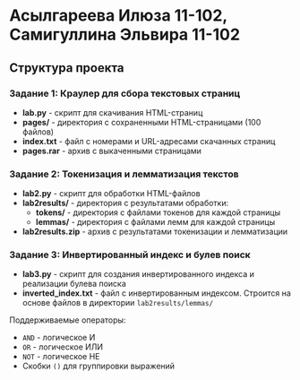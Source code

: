 # Асылгареева Илюза 11-102, Самигуллина Эльвира 11-102

## Структура проекта

### Задание 1: Краулер для сбора текстовых страниц
- **lab.py** - скрипт для скачивания HTML-страниц
- **pages/** - директория с сохраненными HTML-страницами (100 файлов)
- **index.txt** - файл с номерами и URL-адресами скачанных страниц
- **pages.rar** - архив с выкаченными страницами

### Задание 2: Токенизация и лемматизация текстов
- **lab2.py** - скрипт для обработки HTML-файлов
- **lab2results/** - директория с результатами обработки:
  - **tokens/** - директория с файлами токенов для каждой страницы
  - **lemmas/** - директория с файлами лемм для каждой страницы
- **lab2results.zip** - архив с результатами токенизации и лемматизации

### Задание 3: Инвертированный индекс и булев поиск
- **lab3.py** - скрипт для создания инвертированного индекса и реализации булева поиска
- **inverted_index.txt** - файл с инвертированным индексом. Строится на основе файлов в директории `lab2results/lemmas/`

Поддерживаемые операторы:
   - `AND` - логическое И
   - `OR` - логическое ИЛИ
   - `NOT` - логическое НЕ
   - Скобки `()` для группировки выражений
